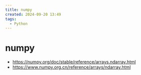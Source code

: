 ```yaml
---
title: numpy
created: 2024-09-20 13:49
tags:
  - Python
---
```


<!-- markdownlint-disable MD025 -->

# numpy

- <https://numpy.org/doc/stable/reference/arrays.ndarray.html>
- <https://www.numpy.org.cn/reference/arrays/ndarray.html>
